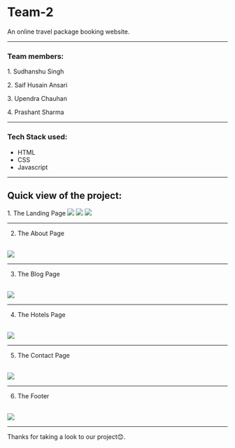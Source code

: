 <h1>Team-2</h1>
An online travel package booking website.
<hr>

<h3>Team members:</h3>
<p>1. Sudhanshu Singh</p>
<p>2. Saif Husain Ansari</p>
<p>3. Upendra Chauhan</p>
<p>4. Prashant Sharma</p>
<hr>

<h3>Tech Stack used:</h3>
<ul>
  <li>HTML</li>
  <li>CSS</li>
  <li>Javascript</li>
</ul>
<hr>

<h2>Quick view of the project:</h2>
1. The Landing Page
<img src="https://user-images.githubusercontent.com/63180404/150678749-ff819583-9209-4f38-9605-2ee10460d374.png" />
<img src="https://user-images.githubusercontent.com/63180404/150678750-4811951e-4aa4-467b-bf94-6c0985093a30.png" />
<img src="https://user-images.githubusercontent.com/63180404/150678744-6ab419b4-90a3-48f5-86bf-206c0b3bc5d5.png" />
<hr>

2. The About Page
<br>
<img src="https://user-images.githubusercontent.com/63180404/150678763-ba3f48fe-e0d7-4556-891a-f1da5bf68242.png" />
<hr>

3. The Blog Page
<br>
<img src="https://user-images.githubusercontent.com/63180404/150678756-1cdb26e2-5421-4e42-b782-30992a920431.png" />
<hr>

4. The Hotels Page
<br>
<img src="https://user-images.githubusercontent.com/63180404/150678912-87e60334-c621-4c6c-be62-065ea55e6629.png" />
<hr>

5. The Contact Page
<br>
<img src="https://user-images.githubusercontent.com/63180404/150678765-000af6f5-8643-447c-93fe-ad0053e76316.png" />
<hr>

6. The Footer
<br>
<img src="https://user-images.githubusercontent.com/63180404/150678761-dab3b27d-733e-43df-bddd-02902728b49f.png" />
<hr>

Thanks for taking a look to our project😊.
